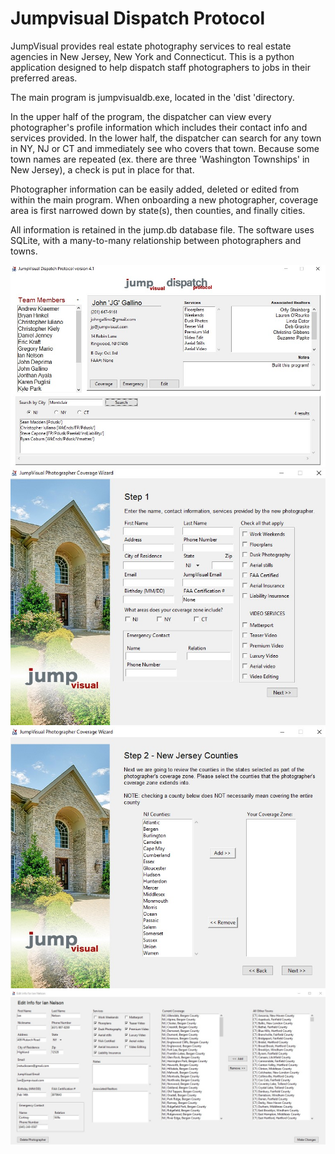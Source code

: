 # Jumpvisual Dispatch Protocol
JumpVisual provides real estate photography services to real estate agencies in New Jersey, New York and Connecticut. This is a python application designed to help dispatch staff photographers to jobs in their preferred areas.

The main program is jumpvisualdb.exe, located in the 'dist 'directory.

In the upper half of the program, the dispatcher can view every photographer's profile information which includes their contact info and services provided. In the lower half, the dispatcher can search for any town in NY, NJ or CT and immediately see who covers that town. Because some town names are repeated (ex. there are three 'Washington Townships' in New Jersey), a check is put in place for that.

Photographer information can be easily added, deleted or edited from within the main program. When onboarding a new photographer, coverage area is first narrowed down by state(s), then counties, and finally cities.

All information is retained in the jump.db database file. The software uses SQLite, with a many-to-many relationship between photographers and towns.


![Screenshot of JumpVisual Dispatch Protocol](https://github.com/johngallino/jumpvisual/blob/master/screenshot1.jpg)
![Screenshot of JumpVisual Dispatch Protocol](https://github.com/johngallino/jumpvisual/blob/master/screenshot2.jpg)
![Screenshot of JumpVisual Dispatch Protocol](https://github.com/johngallino/jumpvisual/blob/master/screenshot3.jpg)
![Screenshot of JumpVisual Dispatch Protocol](https://github.com/johngallino/jumpvisual/blob/master/screenshot4.jpg)
